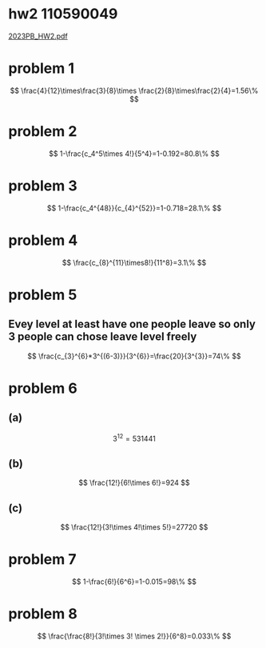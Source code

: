 # hw2 110590049

[2023PB_HW2.pdf](../../assets/2023PB_HW2.pdf)

# problem 1

$$
\frac{4}{12}\times\frac{3}{8}\times \frac{2}{8}\times\frac{2}{4}=1.56\%
$$

# problem 2

$$
1-\frac{c_4^5\times 4!}{5^4}=1-0.192=80.8\%
$$

# problem 3

$$
1-\frac{c_4^{48}}{c_{4}^{52}}=1-0.718=28.1\%
$$

# problem 4

$$
\frac{c_{8}^{11}\times8!}{11^8}=3.1\%
$$

# problem 5

## Evey level at least have one people leave so only 3 people can chose leave level freely

$$
\frac{c_{3}^{6}*3^{(6-3)}}{3^{6}}=\frac{20}{3^{3}}=74\%
$$

# problem 6

## (a)

$$
3^{12}=531441
$$

## (b)

$$
\frac{12!}{6!\times 6!}=924
$$

## (c)

$$
\frac{12!}{3!\times 4!\times 5!}=27720
$$

# problem 7

$$
1-\frac{6!}{6^6}=1-0.015=98\%
$$

# problem 8

$$
\frac{\frac{8!}{3!\times 3! \times 2!}}{6^8}=0.033\%
$$